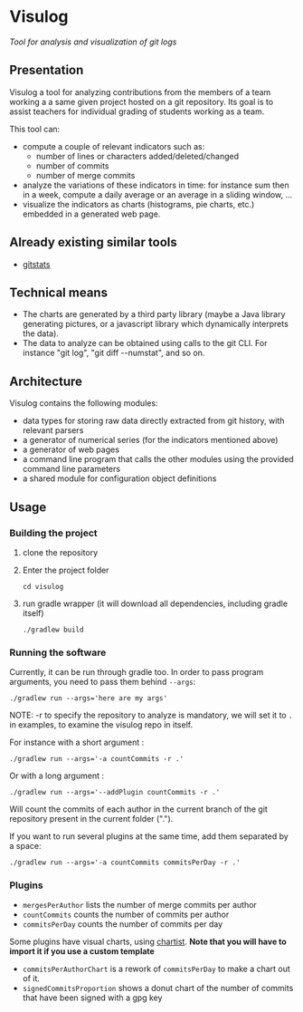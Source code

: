 # Visulog

*Tool for analysis and visualization of git logs*

## Presentation

Visulog a tool for analyzing contributions from the members of a team working a a same given project hosted on a git repository. Its goal is to assist teachers for individual grading of students working as a team.

This tool can:

- compute a couple of relevant indicators such as:
  - number of lines or characters added/deleted/changed
  - number of commits
  - number of merge commits
- analyze the variations of these indicators in time: for instance sum then in a week, compute a daily average or an average in a sliding window, ...
- visualize the indicators as charts (histograms, pie charts, etc.) embedded in a generated web page.

## Already existing similar tools

- [gitstats](https://pypi.org/project/gitstats/) 

## Technical means

- The charts are generated by a third party library (maybe a Java library generating pictures, or a javascript library which dynamically interprets the data).
- The data to analyze can be obtained using calls to the git CLI. For instance "git log", "git diff --numstat", and so on.

## Architecture

Visulog contains the following modules:

- data types for storing raw data directly extracted from git history, with relevant parsers
- a generator of numerical series (for the indicators mentioned above)
- a generator of web pages
- a command line program that calls the other modules using the provided command line parameters
- a shared module for configuration object definitions

## Usage

### Building the project

1. clone the repository
    
2. Enter the project folder
    ```
    cd visulog
    ```
3. run gradle wrapper (it will download all dependencies, including gradle itself)
    ```
    ./gradlew build
    ```
### Running the software

Currently, it can be run through gradle too. In order to pass program arguments, you need to pass them behind `--args`:
```
./gradlew run --args='here are my args'
```

NOTE: -r to specify the repository to analyze is mandatory, we will set it to `.` in examples, to examine the visulog repo in itself. <!-- visuloception -->

For instance with a short argument : 

```
./gradlew run --args='-a countCommits -r .'
```
Or with a long argument :
```
./gradlew run --args='--addPlugin countCommits -r .'
```

Will count the commits of each author in the current branch of the git repository present in the current folder (".").

If you want to run several plugins at the same time, add them separated by a space:
```
./gradlew run --args='-a countCommits commitsPerDay -r .'
```
### Plugins
- `mergesPerAuthor` lists the number of merge commits per author
- `countCommits` counts the number of commits per author
- `commitsPerDay` counts the number of commits per day

Some plugins have visual charts, using [chartist](http://gionkunz.github.io/chartist-js/index.html). **Note that you will have to import it if you use a custom template**
- `commitsPerAuthorChart` is a rework of `commitsPerDay` to make a chart out of it.
- `signedCommitsProportion` shows a donut chart of the number of commits that have been signed with a gpg key
